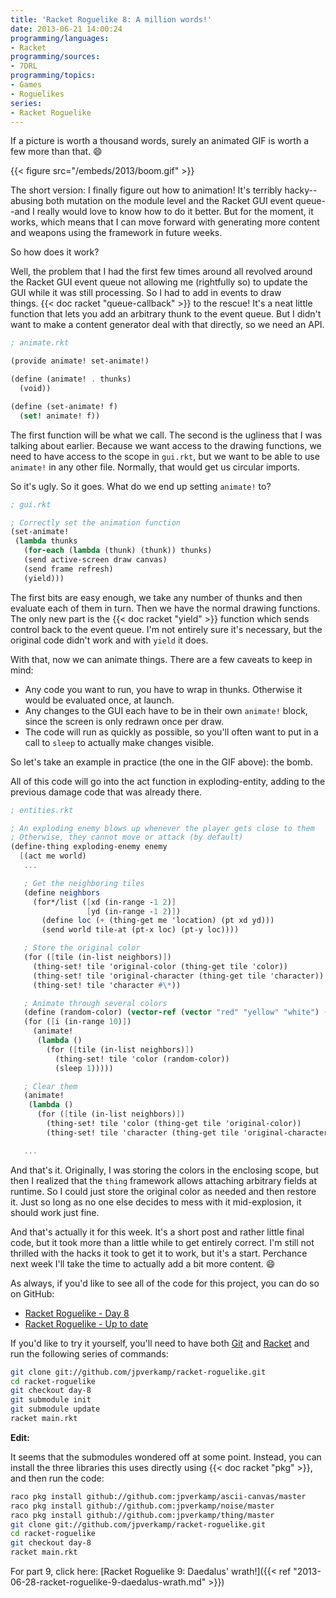 ```yaml
---
title: 'Racket Roguelike 8: A million words!'
date: 2013-06-21 14:00:24
programming/languages:
- Racket
programming/sources:
- 7DRL
programming/topics:
- Games
- Roguelikes
series:
- Racket Roguelike
---
```

If a picture is worth a thousand words, surely an animated GIF is worth a few more than that. :smile:

<!--more-->

{{< figure src="/embeds/2013/boom.gif" >}}

The short version: I finally figure out how to animation! It's terribly hacky--abusing both mutation on the module level and the Racket GUI event queue--and I really would love to know how to do it better. But for the moment, it works, which means that I can move forward with generating more content and weapons using the framework in future weeks.

So how does it work?

Well, the problem that I had the first few times around all revolved around the Racket GUI event queue not allowing me (rightfully so) to update the GUI while it was still processing. So I had to add in events to draw things. {{< doc racket "queue-callback" >}} to the rescue! It's a neat little function that lets you add an arbitrary thunk to the event queue. But I didn't want to make a content generator deal with that directly, so we need an API.

```scheme
; animate.rkt

(provide animate! set-animate!)

(define (animate! . thunks)
  (void))

(define (set-animate! f)
  (set! animate! f))
```

The first function will be what we call. The second is the ugliness that I was talking about earlier. Because we want access to the drawing functions, we need to have access to the scope in `gui.rkt`, but we want to be able to use `animate!` in any other file. Normally, that would get us circular imports.

So it's ugly. So it goes. What do we end up setting `animate!` to?

```scheme
; gui.rkt

; Correctly set the animation function
(set-animate!
 (lambda thunks
   (for-each (lambda (thunk) (thunk)) thunks)
   (send active-screen draw canvas)
   (send frame refresh)
   (yield)))
```

The first bits are easy enough, we take any number of thunks and then evaluate each of them in turn. Then we have the normal drawing functions. The only new part is the {{< doc racket "yield" >}} function which sends control back to the event queue. I'm not entirely sure it's necessary, but the original code didn't work and with `yield` it does.

With that, now we can animate things. There are a few caveats to keep in mind:

* Any code you want to run, you have to wrap in thunks. Otherwise it would be evaluated once, at launch.
* Any changes to the GUI each have to be in their own `animate!` block, since the screen is only redrawn once per draw.
* The code will run as quickly as possible, so you'll often want to put in a call to `sleep` to actually make changes visible.

So let's take an example in practice (the one in the GIF above): the bomb.

All of this code will go into the act function in exploding-entity, adding to the previous damage code that was already there.

```scheme
; entities.rkt

; An exploding enemy blows up whenever the player gets close to them
; Otherwise, they cannot move or attack (by default)
(define-thing exploding-enemy enemy
  [(act me world)
   ...

   ; Get the neighboring tiles
   (define neighbors
     (for*/list ([xd (in-range -1 2)]
                 [yd (in-range -1 2)])
       (define loc (+ (thing-get me 'location) (pt xd yd)))
       (send world tile-at (pt-x loc) (pt-y loc))))

   ; Store the original color
   (for ([tile (in-list neighbors)])
     (thing-set! tile 'original-color (thing-get tile 'color))
     (thing-set! tile 'original-character (thing-get tile 'character))
     (thing-set! tile 'character #\*))

   ; Animate through several colors
   (define (random-color) (vector-ref (vector "red" "yellow" "white") (random 3)))
   (for ([i (in-range 10)])
     (animate!
      (lambda ()
        (for ([tile (in-list neighbors)])
          (thing-set! tile 'color (random-color))
          (sleep 1)))))

   ; Clear them
   (animate!
    (lambda ()
      (for ([tile (in-list neighbors)])
        (thing-set! tile 'color (thing-get tile 'original-color))
        (thing-set! tile 'character (thing-get tile 'original-character)))))

   ...
```

And that's it. Originally, I was storing the colors in the enclosing scope, but then I realized that the `thing` framework allows attaching arbitrary fields at runtime. So I could just store the original color as needed and then restore it. Just so long as no one else decides to mess with it mid-explosion, it should work just fine.

And that's actually it for this week. It's a short post and rather little final code, but it took more than a little while to get entirely correct. I'm still not thrilled with the hacks it took to get it to work, but it's a start. Perchance next week I'll take the time to actually add a bit more content. :smile:

As always, if you'd like to see all of the code for this project, you can do so on GitHub:
- <a title="Racket Roguelike on GitHub" href="https://github.com/jpverkamp/racket-roguelike/tree/day-8">Racket Roguelike - Day 8</a>
- <a title="Racket Roguelike on GitHub" href="https://github.com/jpverkamp/racket-roguelike">Racket Roguelike - Up to date</a>

If you'd like to try it yourself, you'll need to have both <a href="http://git-scm.com/">Git</a> and <a href="http://racket-lang.org/">Racket</a> and run the following series of commands:

```bash
git clone git://github.com/jpverkamp/racket-roguelike.git
cd racket-roguelike
git checkout day-8
git submodule init
git submodule update
racket main.rkt
```

**Edit:**

It seems that the submodules wondered off at some point. Instead, you can install the three libraries this uses directly using {{< doc racket "pkg" >}}, and then run the code:

```bash
raco pkg install github://github.com:jpverkamp/ascii-canvas/master
raco pkg install github://github.com:jpverkamp/noise/master
raco pkg install github://github.com:jpverkamp/thing/master
git clone git://github.com/jpverkamp/racket-roguelike.git
cd racket-roguelike
git checkout day-8
racket main.rkt
```

For part 9, click here: [Racket Roguelike 9: Daedalus' wrath!]({{< ref "2013-06-28-racket-roguelike-9-daedalus-wrath.md" >}})


